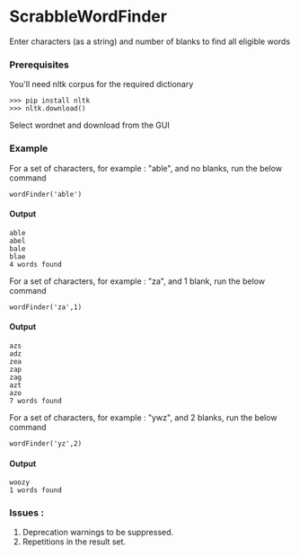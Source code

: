# ScrabbleWordFinder
Enter characters (as a string) and number of blanks to find all eligible words

### Prerequisites

You'll need nltk corpus for the required dictionary

```
>>> pip install nltk
>>> nltk.download()
```

Select wordnet and download from the GUI

### Example

For a set of characters, for example : "able", and no blanks, run the below command
```
wordFinder('able')
```
#### Output
```
able
abel
bale
blae
4 words found
```
For a set of characters, for example : "za", and 1 blank, run the below command
```
wordFinder('za',1)
```
#### Output
```
azs
adz
zea
zap
zag
azt
azo
7 words found
```
For a set of characters, for example : "ywz", and 2 blanks, run the below command
```
wordFinder('yz',2)
```
#### Output
```
woozy
1 words found
```
### Issues : 
1. Deprecation warnings to be suppressed.
2. Repetitions in the result set.
